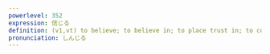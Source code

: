 ```yaml
---
powerlevel: 352
expression: 信じる
definition: (v1,vt) to believe; to believe in; to place trust in; to confide in; to have faith in; (P)
pronunciation: しんじる
---
```

